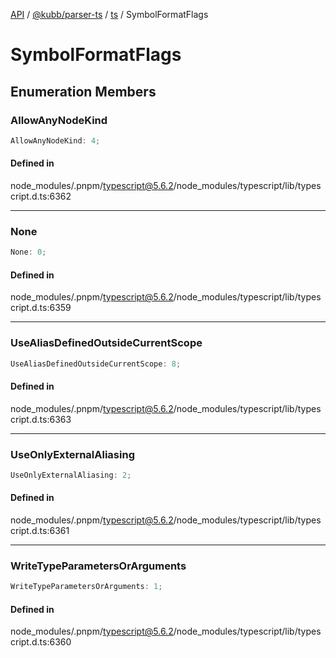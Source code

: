 [API](../../../../../packages.md) / [@kubb/parser-ts](../../../index.md) / [ts](../index.md) / SymbolFormatFlags

# SymbolFormatFlags

## Enumeration Members

### AllowAnyNodeKind

```ts
AllowAnyNodeKind: 4;
```

#### Defined in

node\_modules/.pnpm/typescript@5.6.2/node\_modules/typescript/lib/typescript.d.ts:6362

***

### None

```ts
None: 0;
```

#### Defined in

node\_modules/.pnpm/typescript@5.6.2/node\_modules/typescript/lib/typescript.d.ts:6359

***

### UseAliasDefinedOutsideCurrentScope

```ts
UseAliasDefinedOutsideCurrentScope: 8;
```

#### Defined in

node\_modules/.pnpm/typescript@5.6.2/node\_modules/typescript/lib/typescript.d.ts:6363

***

### UseOnlyExternalAliasing

```ts
UseOnlyExternalAliasing: 2;
```

#### Defined in

node\_modules/.pnpm/typescript@5.6.2/node\_modules/typescript/lib/typescript.d.ts:6361

***

### WriteTypeParametersOrArguments

```ts
WriteTypeParametersOrArguments: 1;
```

#### Defined in

node\_modules/.pnpm/typescript@5.6.2/node\_modules/typescript/lib/typescript.d.ts:6360
